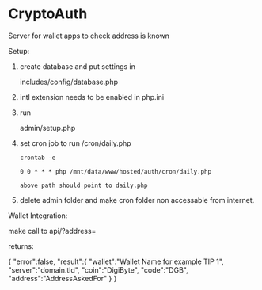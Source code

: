 # CryptoAuth
Server for wallet apps to check address is known


Setup:

1) create database and put settings in 

      includes/config/database.php
      
2) intl extension needs to be enabled in php.ini

3) run

      admin/setup.php
      
4) set cron job to run     /cron/daily.php

       crontab -e
       
       0 0 * * * php /mnt/data/www/hosted/auth/cron/daily.php
       
       above path should point to daily.php
       
5) delete admin folder and make cron folder non accessable from internet.



Wallet Integration:

make call to     api/?address=

returns:

{
	"error":false,
	"result":{
		"wallet":"Wallet Name for example TIP 1",
		"server":"domain.tld",
		"coin":"DigiByte",
		"code":"DGB",
		"address":"AddressAskedFor"
	}
}
